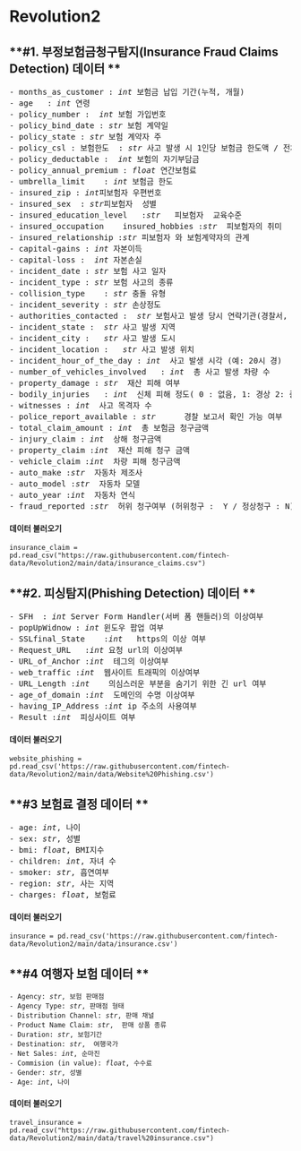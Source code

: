 # Revolution2

## **#1. 부정보험금청구탐지(Insurance Fraud Claims Detection) 데이터 **

<pre>- months_as_customer : <i>int</i> 보험금 납입 기간(누적, 개월)
- age	: <i>int</i> 연령
- policy_number :  <i>int</i> 보험 가입번호
- policy_bind_date : <i>str</i> 보험 계약일
- policy_state : <i>str</i> 보험 계약자 주
- policy_csl : 보험한도  : <i>str</i> 사고 발생 시 1인당 보험금 한도액 / 전체 보험금 한도액 (단위 :  천달러)
- policy_deductable :  <i>int</i> 보험의 자기부담금
- policy_annual_premium	: <i>float</i> 연간보험료
- umbrella_limit	: <i>int</i> 보험금 한도
- insured_zip : <i>int</i>피보험자 우편번호
- insured_sex  : <i>str</i>피보험자  성별
- insured_education_level	:<i>str</i>   피보험자  교육수준
- insured_occupation	insured_hobbies :<i>str</i>  피보험자의 취미
- insured_relationship :<i>str</i> 피보험자 와 보험계약자의 관계
- capital-gains : <i>int</i> 자본이득
- capital-loss :  <i>int</i> 자본손실
- incident_date	: <i>str</i> 보험 사고 일자
- incident_type	: <i>str</i> 보험 사고의 종류
- collision_type	: <i>str</i> 충돌 유형
- incident_severity : <i>str</i> 손상정도
- authorities_contacted :  <i>str</i> 보험사고 발생 당시 연락기관(경찰서, 소방서 등)
- incident_state :  <i>str</i> 사고 발생 지역
- incident_city : 	<i>str</i> 사고 발생 도시
- incident_location : 	<i>str</i> 사고 발생 위치
- incident_hour_of_the_day : <i>int </i> 사고 발생 시각 (예: 20시 경)
- number_of_vehicles_involved	: <i>int </i> 총 사고 발생 차량 수
- property_damage : <i>str </i> 재산 피해 여부
- bodily_injuries	: <i>int </i> 신체 피해 정도( 0 : 없음, 1: 경상 2: 중상)
- witnesses	: <i>int </i> 사고 목격자 수
- police_report_available : <i>str </i> 	경찰 보고서 확인 가능 여부
- total_claim_amount : <i>int </i> 총 보험금 청구금액
- injury_claim : <i>int </i> 상해 청구금액
- property_claim :<i>int </i> 재산 피해 청구 금액
- vehicle_claim :<i>int </i> 차량 피해 청구금액
- auto_make :<i>str </i> 자동차 제조사
- auto_model :<i>str </i> 자동차 모델
- auto_year :<i>int </i> 자동차 연식
- fraud_reported :<i>str </i> 허위 청구여부 (허위청구 :  Y / 정상청구 : N)
</pre>

#### **데이터 불러오기**
<pre><code>insurance_claim = pd.read_csv("https://raw.githubusercontent.com/fintech-data/Revolution2/main/data/insurance_claims.csv")
</code></pre>


## **#2. 피싱탐지(Phishing Detection) 데이터 **

<pre>- SFH	: <i>int</i> Server Form Handler(서버 폼 핸들러)의 이상여부
- popUpWidnow : <i>int</i> 윈도우 팝업 여부
- SSLfinal_State	:<i>int</i>   https의 이상 여부
- Request_URL	:<i>int</i> 요청 url의 이상여부
- URL_of_Anchor :<i>int</i>  <a>테그의 이상여부
- web_traffic :<i>int</i>  웹사이트 트래픽의 이상여부
- URL_Length :<i>int</i>	의심스러운 부분을 숨기기 위한 긴 url 여부
- age_of_domain :<i>int</i>  도메인의 수명 이상여부
- having_IP_Address :<i>int</i> ip 주소의 사용여부
- Result :<i>int</i>  피싱사이트 여부
</pre>


#### **데이터 불러오기**
<pre><code>website_phishing = pd.read_csv('https://raw.githubusercontent.com/fintech-data/Revolution2/main/data/Website%20Phishing.csv')
</code></pre>

## **#3 보험료 결정 데이터 **


<pre>- age: <i>int</i>, 나이
- sex: <i>str</i>, 성별 
- bmi: <i>float</i>, BMI지수
- children: <i>int</i>, 자녀 수
- smoker: <i>str</i>, 흡연여부
- region: <i>str</i>, 사는 지역
- charges: <i>float</i>, 보험료
</pre>

#### **데이터 불러오기**
<pre><code>insurance = pd.read_csv('https://raw.githubusercontent.com/fintech-data/Revolution2/main/data/insurance.csv')
</code></pre>

## **#4 여행자 보험  데이터 **

<pre><code>- Agency: <i>str</i>, 보험 판매점
- Agency Type: <i>str</i>, 판매점 형태
- Distribution Channel: <i>str</i>, 판매 채널
- Product Name Claim: <i>str</i>,  판매 상품 종류
- Duration: <i>str</i>, 보험기간
- Destination: <i>str</i>,  여행국가
- Net Sales: <i>int</i>, 순마진
- Commision (in value): <i>float</i>, 수수료
- Gender: <i>str</i>, 성별
- Age: <i>int</i>, 나이
</code></pre>

#### **데이터 불러오기**
<pre><code>travel_insurance = pd.read_csv("https://raw.githubusercontent.com/fintech-data/Revolution2/main/data/travel%20insurance.csv")
</code></pre>
